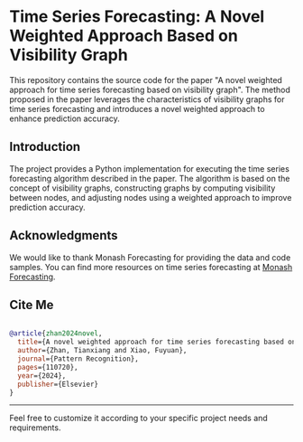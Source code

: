 # Time Series Forecasting: A Novel Weighted Approach Based on Visibility Graph

This repository contains the source code for the paper "A novel weighted approach for time series forecasting based on visibility graph". The method proposed in the paper leverages the characteristics of visibility graphs for time series forecasting and introduces a novel weighted approach to enhance prediction accuracy.

## Introduction

The project provides a Python implementation for executing the time series forecasting algorithm described in the paper. The algorithm is based on the concept of visibility graphs, constructing graphs by computing visibility between nodes, and adjusting nodes using a weighted approach to improve prediction accuracy.


## Acknowledgments

We would like to thank Monash Forecasting for providing the data and code samples. You can find more resources on time series forecasting at [Monash Forecasting](https://forecastingdata.org/).


## Cite Me
```bibtex

@article{zhan2024novel,
  title={A novel weighted approach for time series forecasting based on visibility graph},
  author={Zhan, Tianxiang and Xiao, Fuyuan},
  journal={Pattern Recognition},
  pages={110720},
  year={2024},
  publisher={Elsevier}
}

```
---

Feel free to customize it according to your specific project needs and requirements.
